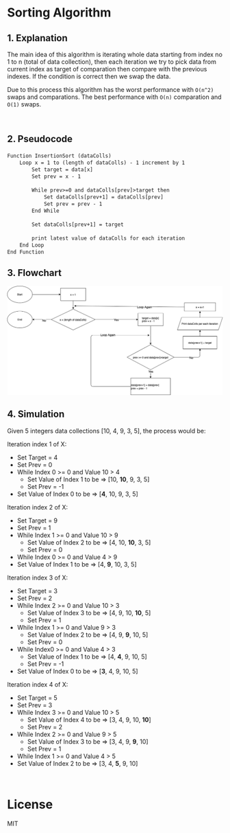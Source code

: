 # Sorting Algorithm

## 1. Explanation

The main idea of this algorithm is iterating whole data starting from index no 1 to n (total of data collection), then each iteration we try to pick data from current index as target of comparation then compare with the previous indexes. If the condition is correct then we swap the data.

Due to this process this algorithm has the worst performance with `O(n^2)` swaps and comparations. The best performance with `O(n)` comparation and `O(1)` swaps.

<br />

## 2. Pseudocode

```
Function InsertionSort (dataColls)
    Loop x = 1 to (length of dataColls) - 1 increment by 1
        Set target = data[x]
        Set prev = x - 1

        While prev>=0 and dataColls[prev]>target then
            Set dataColls[prev+1] = dataColls[prev]
            Set prev = prev - 1
        End While

        Set dataColls[prev+1] = target

        print latest value of dataColls for each iteration
    End Loop
End Function
```

## 3. Flowchart

![Flow Chart of InsertionSort](FlowChart.png)

## 4. Simulation

Given 5 integers data collections [10, 4, 9, 3, 5], the process would be:

Iteration index 1 of X:

- Set Target = 4
- Set Prev = 0
- While Index 0 >= 0 and Value 10 > 4
  - Set Value of Index 1 to be => [10, **10**, 9, 3, 5]
  - Set Prev = -1
- Set Value of Index 0 to be => [**4**, 10, 9, 3, 5]

Iteration index 2 of X:

- Set Target = 9
- Set Prev = 1
- While Index 1 >= 0 and Value 10 > 9
  - Set Value of Index 2 to be => [4, 10, **10**, 3, 5]
  - Set Prev = 0
- While Index 0 >= 0 and Value 4 > 9
- Set Value of Index 1 to be => [4, **9**, 10, 3, 5]

Iteration index 3 of X:

- Set Target = 3
- Set Prev = 2
- While Index 2 >= 0 and Value 10 > 3
  - Set Value of Index 3 to be => [4, 9, 10, **10**, 5]
  - Set Prev = 1
- While Index 1 >= 0 and Value 9 > 3
  - Set Value of Index 2 to be => [4, 9, **9**, 10, 5]
  - Set Prev = 0
- While Index0 >= 0 and Value 4 > 3
  - Set Value of Index 1 to be => [4, **4**, 9, 10, 5]
  - Set Prev = -1
- Set Value of Index 0 to be => [**3**, 4, 9, 10, 5]

Iteration index 4 of X:

- Set Target = 5
- Set Prev = 3
- While Index 3 >= 0 and Value 10 > 5
  - Set Value of Index 4 to be => [3, 4, 9, 10, **10**]
  - Set Prev = 2
- While Index 2 >= 0 and Value 9 > 5
  - Set Value of Index 3 to be => [3, 4, 9, **9**, 10]
  - Set Prev = 1
- While Index 1 >= 0 and Value 4 > 5
- Set Value of Index 2 to be => [3, 4, **5**, 9, 10]

<br />

# License

MIT
